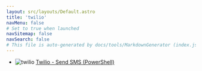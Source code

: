```yaml
---
layout: src/layouts/Default.astro
title: 'twilio'
navMenu: false
# Set to true when launched
navSitemap: false
navSearch: false
# This file is auto-generated by docs/tools/MarkdownGenerator (index.js)
---
```


<ul>

<li>

![twilio](https://i.octopus.com/library/step-templates/twilio.png) [Twilio - Send SMS (PowerShell)](/integrations/twilio/twilio-send-sms-powershell)

</li>
        
</ul>
